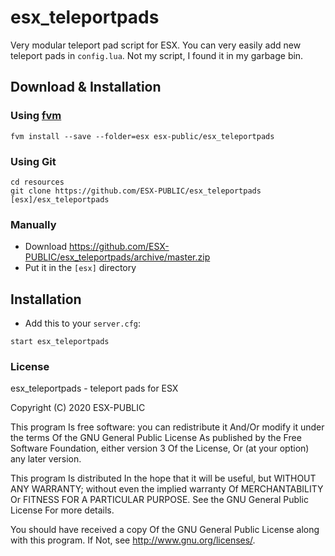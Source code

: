 # esx_teleportpads
Very modular teleport pad script for ESX. You can very easily add new teleport pads in `config.lua`. Not my script, I found it in my garbage bin.

## Download & Installation

### Using [fvm](https://github.com/qlaffont/fvm-installer)
```
fvm install --save --folder=esx esx-public/esx_teleportpads
```

### Using Git
```
cd resources
git clone https://github.com/ESX-PUBLIC/esx_teleportpads [esx]/esx_teleportpads
```

### Manually
- Download https://github.com/ESX-PUBLIC/esx_teleportpads/archive/master.zip
- Put it in the `[esx]` directory

## Installation
- Add this to your `server.cfg`:

```
start esx_teleportpads
```

### License
esx_teleportpads - teleport pads for ESX

Copyright (C) 2020 ESX-PUBLIC

This program Is free software: you can redistribute it And/Or modify it under the terms Of the GNU General Public License As published by the Free Software Foundation, either version 3 Of the License, Or (at your option) any later version.

This program Is distributed In the hope that it will be useful, but WITHOUT ANY WARRANTY; without even the implied warranty Of MERCHANTABILITY Or FITNESS FOR A PARTICULAR PURPOSE. See the GNU General Public License For more details.

You should have received a copy Of the GNU General Public License along with this program. If Not, see http://www.gnu.org/licenses/.
